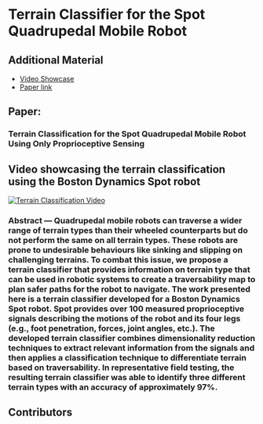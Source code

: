 # Terrain Classifier for the Spot Quadrupedal Mobile Robot
## Additional Material
- [Video Showcase](http://www.youtube.com/watch?v=VEtKG984fVE)
- [Paper link](TBA)
## Paper: 
### Terrain Classification for the Spot Quadrupedal Mobile Robot Using Only Proprioceptive Sensing

## Video showcasing the terrain classification using the Boston Dynamics Spot robot
[![Terrain Classification Video](http://img.youtube.com/vi/VEtKG984fVE/0.jpg)](http://www.youtube.com/watch?v=VEtKG984fVE)


### Abstract — Quadrupedal mobile robots can traverse a wider range of terrain types than their wheeled counterparts but do not perform the same on all terrain types. These robots are prone to undesirable behaviours like sinking and slipping on challenging terrains. To combat this issue, we propose a terrain classifier that provides information on terrain type that can be used in robotic systems to create a traversability map to plan safer paths for the robot to navigate. The work presented here is a terrain classifier developed for a Boston Dynamics Spot robot. Spot provides over 100 measured proprioceptive signals describing the motions of the robot and its four legs (e.g., foot penetration, forces, joint angles, etc.). The developed terrain classifier combines dimensionality reduction techniques to extract relevant information from the signals and then applies a classification technique to differentiate terrain based on traversability. In representative field testing, the resulting terrain classifier was able to identify three different terrain types with an accuracy of approximately 97%.

## Contributors
